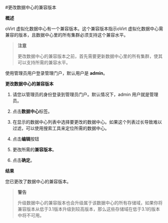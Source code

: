 #更改数据中心的兼容版本

**概述**

oVirt 虚拟化数据中心有一个兼容版本。这个兼容版本指示oVirt 虚拟化数据中心需兼容的版本，且数据中心里的所有集群必须支持这个兼容水平。

> **注意**
>
> 更改数据中心的兼容版本之前，首先需要更新数据中心里的所有集群，使其可以支持所需的兼容水平。

使用管理员用户登录管理门户，默认用户是 **admin**。

**更改数据中心的兼容版本**

1. 请您以管理员的身份登录到管理员门户。默认情况下，admin 用户就是管理员。 

2. 点击**数据中心**标签。

3. 在显示的数据中心列表中选择要更改的数据中心。如果这个列表过长导致难以过滤，可以使用搜索工具来定位所需的数据中心。

4. 点击**编辑**按钮

5. 更改所需的**兼容版本**。

6. 点击**确定**。

**结果**

您已更改了数据中心的兼容版本。

> **警告**
>
> 升级数据中心的兼容版本也会升级属于该数据中心的所有存储域，如果你将兼容版本从低于3.1版本升级到较高版本，那么这些存储域在低于3.1的版本中将不可用。
